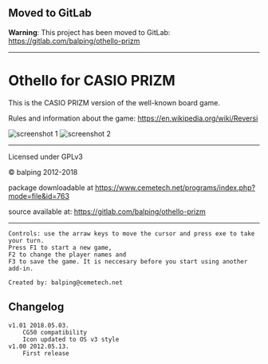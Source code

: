 ## Moved to GitLab

**Warning**: This project has been moved to GitLab: https://gitlab.com/balping/othello-prizm

----

# Othello for CASIO PRIZM

This is the CASIO PRIZM version of the well-known board game.

Rules and information about the game: https://en.wikipedia.org/wiki/Reversi

![screenshot 1](https://www.cemetech.net/img/ss/000879.gif)
![screenshot 2](https://www.cemetech.net/img/ss/000880.gif)

---

Licensed under GPLv3

© balping 2012-2018

package downloadable at https://www.cemetech.net/programs/index.php?mode=file&id=763

source available at: https://gitlab.com/balping/othello-prizm

---

```
Controls: use the arraw keys to move the cursor and press exe to take your turn.
Press F1 to start a new game,
F2 to change the player names and
F3 to save the game. It is neccesary before you start using another add-in.

Created by: balping@cemetech.net
```

## Changelog

	v1.01 2018.05.03.
		CG50 compatibility
		Icon updated to OS v3 style
	v1.00 2012.05.13.
		First release

